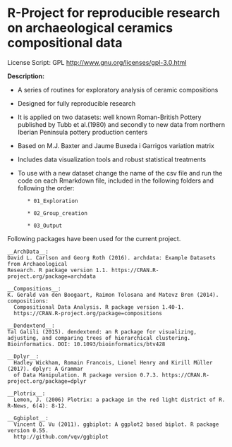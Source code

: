 
# R-Project for reproducible research on archaeological ceramics compositional data                
 License Script: GPL 
 http://www.gnu.org/licenses/gpl-3.0.html
 
__Description:__

* A series of routines for exploratory analysis of ceramic compositions 
* Designed for fully reproducible research
* It is applied on two datasets: well known Roman-British Pottery published by Tubb et al.(1980) and secondly to new data from northern Iberian Peninsula pottery production centers
* Based on M.J. Baxter and Jaume Buxeda i Garrigos variation matrix
* Includes data visualization tools and robust statistical treatments
* To use with a new dataset change the name of the csv file and run the code on each Rmarkdown file, included in the following folders and following the order:

         * 01_Exploration

         * 02_Group_creation

         * 03_Output

Following packages have been used for the current project. 

    __ArchData__:
    David L. Carlson and Georg Roth (2016). archdata: Example Datasets from Archaeological
    Research. R package version 1.1. https://CRAN.R-project.org/package=archdata

    __Compositions__:
    K. Gerald van den Boogaart, Raimon Tolosana and Matevz Bren (2014). compositions:
      Compositional Data Analysis. R package version 1.40-1.
      https://CRAN.R-project.org/package=compositions
      
    __Dendextend__:
    Tal Galili (2015). dendextend: an R package for visualizing, adjusting, and comparing trees of hierarchical clustering. Bioinformatics. DOI: 10.1093/bioinformatics/btv428

    __Dplyr__:
      Hadley Wickham, Romain Francois, Lionel Henry and Kirill Müller (2017). dplyr: A Grammar
      of Data Manipulation. R package version 0.7.3. https://CRAN.R-project.org/package=dplyr

    __Plotrix__:
      Lemon, J. (2006) Plotrix: a package in the red light district of R. R-News, 6(4): 8-12.

    __Ggbiplot__:
      Vincent Q. Vu (2011). ggbiplot: A ggplot2 based biplot. R package version 0.55.
      http://github.com/vqv/ggbiplot
